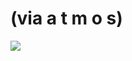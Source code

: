 <!--
id: 538982
link: http://tumblr.atmos.org/post/538982/via-a-t-m-o-s
slug: via-a-t-m-o-s
date: Mon Apr 02 2007 18:03:00 GMT-0700 (PDT)
publish: 2007-04-02
tags: 
title: (via a t m o s)
-->


(via a t m o s)
===============

![](http://25.media.tumblr.com/538982_500.jpg)

